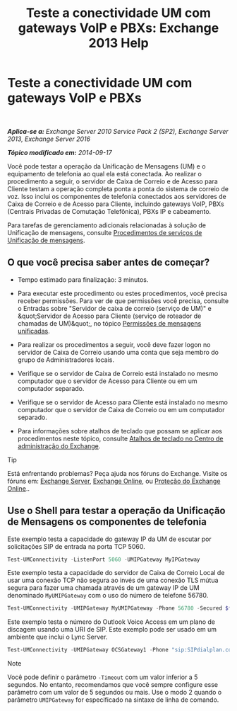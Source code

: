 ﻿---
title: 'Teste a conectividade UM com gateways VoIP e PBXs: Exchange 2013 Help'
TOCTitle: Teste a conectividade UM com gateways VoIP e PBXs
ms:assetid: 2aca8631-a99a-4e29-aff0-e462385f03b2
ms:mtpsurl: https://technet.microsoft.com/pt-br/library/Aa996906(v=EXCHG.150)
ms:contentKeyID: 56270505
ms.date: 05/22/2018
mtps_version: v=EXCHG.150
ms.translationtype: MT
---

# Teste a conectividade UM com gateways VoIP e PBXs

 

_**Aplica-se a:** Exchange Server 2010 Service Pack 2 (SP2), Exchange Server 2013, Exchange Server 2016_

_**Tópico modificado em:** 2014-09-17_

Você pode testar a operação da Unificação de Mensagens (UM) e o equipamento de telefonia ao qual ela está conectada. Ao realizar o procedimento a seguir, o servidor de Caixa de Correio e de Acesso para Cliente testam a operação completa ponta a ponta do sistema de correio de voz. Isso inclui os componentes de telefonia conectados aos servidores de Caixa de Correio e de Acesso para Cliente, incluindo gateways VoIP, PBXs (Centrais Privadas de Comutação Telefônica), PBXs IP e cabeamento.

Para tarefas de gerenciamento adicionais relacionadas à solução de Unificação de mensagens, consulte [Procedimentos de serviços de Unificação de mensagens](um-services-procedures-exchange-2013-help.md).

## O que você precisa saber antes de começar?

  - Tempo estimado para finalização: 3 minutos.

  - Para executar este procedimento ou estes procedimentos, você precisa receber permissões. Para ver de que permissões você precisa, consulte o Entradas sobre "Servidor de caixa de correio (serviço de UM)" e \&quot;Servidor de Acesso para Cliente (serviço de roteador de chamadas de UM)\&quot;, no tópico [Permissões de mensagens unificadas](unified-messaging-permissions-exchange-2013-help.md).

  - Para realizar os procedimentos a seguir, você deve fazer logon no servidor de Caixa de Correio usando uma conta que seja membro do grupo de Administradores locais.

  - Verifique se o servidor de Caixa de Correio está instalado no mesmo computador que o servidor de Acesso para Cliente ou em um computador separado.

  - Verifique se o servidor de Acesso para Cliente está instalado no mesmo computador que o servidor de Caixa de Correio ou em um computador separado.

  - Para informações sobre atalhos de teclado que possam se aplicar aos procedimentos neste tópico, consulte [Atalhos de teclado no Centro de administração do Exchange](keyboard-shortcuts-in-the-exchange-admin-center-exchange-online-protection-help.md).


> [!TIP]
> Está enfrentando problemas? Peça ajuda nos fóruns do Exchange. Visite os fóruns em: <A href="https://go.microsoft.com/fwlink/p/?linkid=60612">Exchange Server</A>, <A href="https://go.microsoft.com/fwlink/p/?linkid=267542">Exchange Online</A>, ou <A href="https://go.microsoft.com/fwlink/p/?linkid=285351">Proteção do Exchange Online</A>..



## Use o Shell para testar a operação da Unificação de Mensagens os componentes de telefonia

Este exemplo testa a capacidade do gateway IP da UM de escutar por solicitações SIP de entrada na porta TCP 5060.

```powershell
Test-UMConnectivity -ListenPort 5060 -UMIPGateway MyIPGateway
```

Este exemplo testa a capacidade do servidor de Caixa de Correio Local de usar uma conexão TCP não segura ao invés de uma conexão TLS mútua segura para fazer uma chamada através de um gateway IP de UM denominado `MyUMIPGateway` com o uso do número de telefone 56780.

```powershell
Test-UMConnectivity -UMIPGateway MyUMIPGateway -Phone 56780 -Secured $false
```

Este exemplo testa o número do Outlook Voice Access em um plano de discagem usando uma URI de SIP. Este exemplo pode ser usado em um ambiente que inclui o Lync Server.

```powershell
Test-UMConnectivity -UMIPGateway OCSGateway1 -Phone "sip:SIPdialplan.contoso.com@contoso.com"
```


> [!NOTE]
> Você pode definir o parâmetro <CODE>-Timeout</CODE> com um valor inferior a 5 segundos. No entanto, recomendamos que você sempre configure esse parâmetro com um valor de 5 segundos ou mais. Use o modo 2 quando o parâmetro <CODE>&shy;UMIPGateway</CODE> for especificado na sintaxe de linha de comando.


